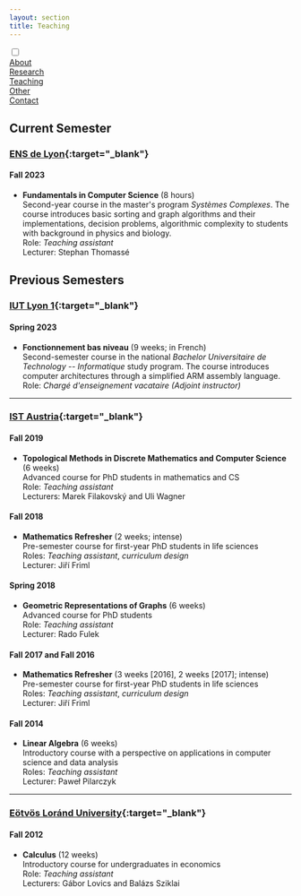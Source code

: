 ```yaml
---
layout: section
title: Teaching
---
```


<div class="flex-container">
  <input id="toggle" type="checkbox">
  <div class="flex-item"><a href="{{ "/" | absolute_url }}">About</a></div>
  <div class="flex-item"><a href="research.html">Research</a></div>
  <div class="flex-item" id="active"><a href="teaching.html">Teaching</a></div>
  <div class="flex-item"><a href="other.html">Other</a></div>
  <div class="flex-item"><a href="contact.html">Contact</a></div>
  <div class="flex-item" id="hamburger">
    <label for="toggle">
      <i class="fas fa-bars" id="bars"></i>
      <i class="fas fa-times" id="times"></i>
    </label>
    </div>
</div>

## Current Semester

### [ENS de Lyon](https://www.ens-lyon.fr/en/){:target="_blank"}

#### Fall 2023

- **Fundamentals in Computer Science** (8 hours) <br> Second-year course in the master's program _Systèmes Complexes_. The course introduces basic sorting and graph algorithms and their implementations, decision problems, algorithmic complexity to students with background in physics and biology. <br> Role: _Teaching assistant_ <br> Lecturer: Stephan Thomassé

## Previous Semesters

### [IUT Lyon 1](https://iut.univ-lyon1.fr/){:target="_blank"}

#### Spring 2023

- **Fonctionnement bas niveau** (9 weeks; in French) <br> Second-semester course in the national _Bachelor Universitaire de Technology -- Informatique_ study program. The course introduces computer architectures through a simplified ARM assembly language. <br> Role: _Chargé d'enseignement vacataire (Adjoint instructor)_

___


### [IST Austria](https://phd.pages.ista.ac.at/){:target="_blank"}

#### Fall 2019

- **Topological Methods in Discrete Mathematics and Computer Science** (6 weeks) <br> Advanced course for PhD students in mathematics and CS <br> Role: _Teaching assistant_ <br> Lecturers: Marek Filakovský and Uli Wagner

#### Fall 2018

- **Mathematics Refresher** (2 weeks; intense) <br> Pre-semester course for first-year PhD students in life sciences <br> Roles: _Teaching assistant_, _curriculum design_ <br> Lecturer: Jiří Friml

#### Spring 2018

- **Geometric Representations of Graphs** (6 weeks) <br> Advanced course for PhD students <br>  Role: _Teaching assistant_ <br> Lecturer: Rado Fulek

#### Fall 2017 and Fall 2016

- **Mathematics Refresher** (3 weeks [2016], 2 weeks [2017]; intense) <br> Pre-semester course for first-year PhD students in life sciences <br> Roles: _Teaching assistant_, _curriculum design_ <br> Lecturer: Jiří Friml

#### Fall 2014

- **Linear Algebra** (6 weeks) <br> Introductory course with a perspective on applications in computer science and data analysis <br> Roles: _Teaching assistant_ <br> Lecturer: Paweł Pilarczyk

___


### [Eötvös Loránd University](https://www.elte.hu/en/){:target="_blank"}

#### Fall 2012

- **Calculus** (12 weeks) <br> Introductory course for undergraduates in economics <br> Role: _Teaching assistant_ <br> Lecturers: Gábor Lovics and Balázs Sziklai
